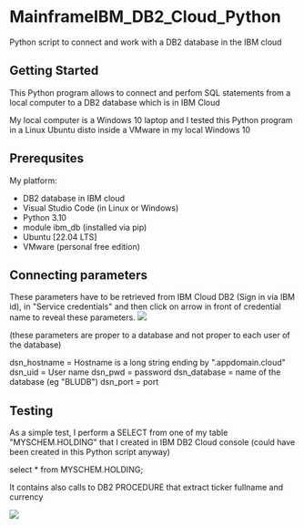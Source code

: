 # MainframeIBM_DB2_Cloud_Python
Python script to connect and work with a DB2 database in the IBM cloud

## Getting Started

This Python program allows to connect and perfom SQL statements from a local computer to a DB2 database which is in IBM Cloud

My local computer is a Windows 10 laptop and I tested this Python program in a Linux Ubuntu disto inside a VMware in my local Windows 10

## Prerequsites

My platform:
- DB2 database in IBM cloud
- Visual Studio Code (in Linux or Windows)
- Python 3.10
- module ibm_db (installed via pip)
- Ubuntu [22.04 LTS]
- VMware (personal free edition) 

## Connecting parameters

These parameters have to be retrieved from IBM Cloud DB2 (Sign in via IBM id), in "Service credentials" and then click on arrow in front of credential name to reveal these parameters.
![](https://github.com/johnmarcc/MainframeIBM_DB2_Cloud_Python/blob/fc4abd13ca05d1d95c4d10a3fd25a2b2cfbd6d62/IBMCloud%20credentials.png)

(these parameters are proper to a database and not proper to each user of the database)

dsn_hostname = Hostname is a long string ending by ".appdomain.cloud"
dsn_uid = User name
dsn_pwd = password
dsn_database = name of the database (eg "BLUDB") 
dsn_port = port  

## Testing

As a simple test, I perform a SELECT from one of my table "MYSCHEM.HOLDING" that I created in IBM DB2 Cloud console (could have been created in this Python script anyway)

select * from MYSCHEM.HOLDING;

It contains also calls to DB2 PROCEDURE that extract ticker fullname and currency

![](https://github.com/johnmarcc/MainframeIBM_DB2_Cloud_Python/blob/8aa9a09eb88486c229283c92ac4aca6e976e626a/selectQueryResult.png)
